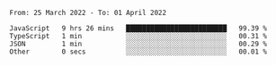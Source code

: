 <!--START_SECTION:waka-->

```text
From: 25 March 2022 - To: 01 April 2022

JavaScript   9 hrs 26 mins   █████████████████████████   99.39 %
TypeScript   1 min           ░░░░░░░░░░░░░░░░░░░░░░░░░   00.31 %
JSON         1 min           ░░░░░░░░░░░░░░░░░░░░░░░░░   00.29 %
Other        0 secs          ░░░░░░░░░░░░░░░░░░░░░░░░░   00.01 %
```

<!--END_SECTION:waka-->
